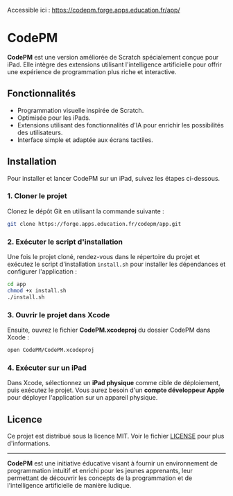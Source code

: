 Accessible ici : https://codepm.forge.apps.education.fr/app/

# CodePM

**CodePM** est une version améliorée de Scratch spécialement conçue pour iPad. Elle intègre des extensions utilisant l'intelligence artificielle pour offrir une expérience de programmation plus riche et interactive.

## Fonctionnalités

- Programmation visuelle inspirée de Scratch.
- Optimisée pour les iPads.
- Extensions utilisant des fonctionnalités d'IA pour enrichir les possibilités des utilisateurs.
- Interface simple et adaptée aux écrans tactiles.

## Installation

Pour installer et lancer CodePM sur un iPad, suivez les étapes ci-dessous.

### 1. Cloner le projet

Clonez le dépôt Git en utilisant la commande suivante :

```bash
git clone https://forge.apps.education.fr/codepm/app.git
```

### 2. Exécuter le script d'installation

Une fois le projet cloné, rendez-vous dans le répertoire du projet et exécutez le script d'installation `install.sh` pour installer les dépendances et configurer l'application :

```bash
cd app
chmod +x install.sh
./install.sh
```

### 3. Ouvrir le projet dans Xcode

Ensuite, ouvrez le fichier **CodePM.xcodeproj** du dossier CodePM dans Xcode :

```bash
open CodePM/CodePM.xcodeproj
```

### 4. Exécuter sur un iPad

Dans Xcode, sélectionnez un **iPad physique** comme cible de déploiement, puis exécutez le projet. Vous aurez besoin d'un **compte développeur Apple** pour déployer l'application sur un appareil physique.

## Licence

Ce projet est distribué sous la licence MIT. Voir le fichier [LICENSE](LICENSE) pour plus d'informations.

---

**CodePM** est une initiative éducative visant à fournir un environnement de programmation intuitif et enrichi pour les jeunes apprenants, leur permettant de découvrir les concepts de la programmation et de l'intelligence artificielle de manière ludique.